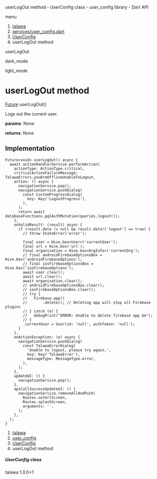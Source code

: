 




userLogOut method - UserConfig class - user\_config library - Dart API







menu

1. [talawa](../../index.html)
2. [services/user\_config.dart](../../file-___home_harshil_Desktop_open-source_palisadoes_talawa_lib_services_user_config/)
3. [UserConfig](../../file-___home_harshil_Desktop_open-source_palisadoes_talawa_lib_services_user_config/UserConfig-class.html)
4. userLogOut method

userLogOut


dark\_mode

light\_mode




# userLogOut method


[Future](https://api.flutter.dev/flutter/dart-core/Future-class.html)<void>
userLogOut()

Logs out the current user.

**params**:
None

**returns**:
None


## Implementation

```
Future<void> userLogOut() async {
  await actionHandlerService.performAction(
    actionType: ActionType.critical,
    criticalActionFailureMessage: TalawaErrors.youAreOfflineUnableToLogout,
    action: () async {
      navigationService.pop();
      navigationService.pushDialog(
        const CustomProgressDialog(
          key: Key('LogoutProgress'),
        ),
      );
      return await databaseFunctions.gqlAuthMutation(queries.logout());
    },
    onValidResult: (result) async {
      if (result.data != null && result.data!['logout'] == true) {
        // throw StateError('error');

        final user = Hive.box<User>('currentUser');
        final url = Hive.box('url');
        final organisation = Hive.box<OrgInfo>('currentOrg');
        // final androidFirebaseOptionsBox = Hive.box('androidFirebaseOptions');
        // final iosFirebaseOptionsBox = Hive.box('iosFirebaseOptions');
        await user.clear();
        await url.clear();
        await organisation.clear();
        // androidFirebaseOptionsBox.clear();
        // iosFirebaseOptionsBox.clear();
        // try {
        //   Firebase.app()
        //       .delete(); // Deleting app will stop all Firebase plugins
        // } catch (e) {
        //   debugPrint("ERROR: Unable to delete firebase app $e");
        // }
        _currentUser = User(id: 'null', authToken: 'null');
      }
    },
    onActionException: (e) async {
      navigationService.pushDialog(
        const TalawaErrorDialog(
          'Unable to logout, please try again.',
          key: Key('TalawaError'),
          messageType: MessageType.error,
        ),
      );
    },
    updateUI: () {
      navigationService.pop();
    },
    apiCallSuccessUpdateUI: () {
      navigationService.removeAllAndPush(
        Routes.setUrlScreen,
        Routes.splashScreen,
        arguments: '',
      );
    },
  );
}
```

 


1. [talawa](../../index.html)
2. [user\_config](../../file-___home_harshil_Desktop_open-source_palisadoes_talawa_lib_services_user_config/)
3. [UserConfig](../../file-___home_harshil_Desktop_open-source_palisadoes_talawa_lib_services_user_config/UserConfig-class.html)
4. userLogOut method

##### UserConfig class





talawa
1.0.0+1






